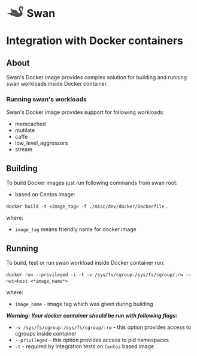 <!--
 Copyright (c) 2017 Intel Corporation

 Licensed under the Apache License, Version 2.0 (the "License");
 you may not use this file except in compliance with the License.
 You may obtain a copy of the License at

      http://www.apache.org/licenses/LICENSE-2.0

 Unless required by applicable law or agreed to in writing, software
 distributed under the License is distributed on an "AS IS" BASIS,
 WITHOUT WARRANTIES OR CONDITIONS OF ANY KIND, either express or implied.
 See the License for the specific language governing permissions and
 limitations under the License.
-->

# ![Swan logo](/images/swan-logo-48.png) Swan 

# Integration with Docker containers

## About

Swan's Docker image provides complex solution for building and running swan workloads inside Docker container.

### Running swan's workloads

Swan's Docker image provides support for following workloads:

- memcached
- mutilate
- caffe
- low_level_aggressors
- stream

## Building

To build Docker images just run following commands from swan root:

- based on Centos image:

`docker build -t <image_tag> -f ./misc/dev/docker/Dockerfile` .

where:
- `image_tag` means friendly name for docker image

## Running

To build, test or run swan workload inside Docker container run:

`docker run --privileged -i -t -v /sys/fs/cgroup:/sys/fs/cgroup/:rw --net=host <*image_name*>`

where:

- `image_name` - image tag which was given during building

***Warning: Your docker container should be run with following flags:***

- `-v /sys/fs/cgroup:/sys/fs/cgroup/:rw` - this option provides access to cgroups inside container
- `--privileged` - this option provides access to pid namespaces
- `-t` - required by integration tests on `Centos` based image
